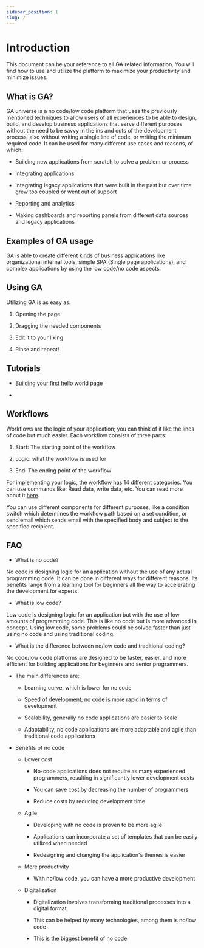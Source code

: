 ```yaml
---
sidebar_position: 1
slug: /
---
```


# Introduction

This document can be your reference to all GA related information. You
will find how to use and utilize the platform to maximize your
productivity and minimize issues.

## What is GA?

GA universe is a no code/low code platform that uses the previously
mentioned techniques to allow users of all experiences to be able to
design, build, and develop business applications that serve different
purposes without the need to be savvy in the ins and outs of the
development process, also without writing a single line of code, or
writing the minimum required code. It can be used for many different use
cases and reasons, of which:

- Building new applications from scratch to solve a problem or
  process

- Integrating applications

- Integrating legacy applications that were built in the past but over
  time grew too coupled or went out of support

- Reporting and analytics

- Making dashboards and reporting panels from different data sources
  and legacy applications

## Examples of GA usage

GA is able to create different kinds of business applications like
organizational internal tools, simple SPA (Single page
applications), and complex applications by
using the low code/no code aspects.

## Using GA

Utilizing GA is as easy as:

1. Opening the page

2. Dragging the needed components

3. Edit it to your liking

4. Rinse and repeat!

## Tutorials

- [Building your first hello world page](./Tutorials/hello-world.md)

- [](#)

## Workflows

Workflows are the logic of your application; you can think of it like
the lines of code but much easier. Each workflow consists of three
parts:

1. Start: The starting point of the workflow

2. Logic: what the workflow is used for

3. End: The ending point of the workflow

For implementing your logic, the workflow has 14 different categories.
You can use commands like: Read data, write data, etc. You can read more
about it [here](/category/workflows/).

You can use different components for different purposes, like a
condition switch which determines the workflow path based on a set
condition, or send email which sends email with the specified body and
subject to the specified recipient.

## FAQ

- What is no code?

No code is designing logic for an application without the use of any
actual programming code. It can be done in different ways for different
reasons. Its benefits range from a learning tool for beginners all the
way to accelerating the development for experts.

- What is low code?

Low code is designing logic for an application but with the use of low
amounts of programming code. This is like no code but is more advanced
in concept. Using low code, some problems could be solved faster than
just using no code and using traditional coding.

- What is the difference between no/low code and traditional coding?

No code/low code platforms are designed to be faster, easier, and more
efficient for building applications for beginners and senior
programmers.

  - The main differences are:

    - Learning curve, which is lower for no code

    - Speed of development, no code is more rapid in terms of development

    - Scalability, generally no code applications are easier to scale

    - Adaptability, no code applications are more adaptable and agile than traditional code applications


  - Benefits of no code

    - Lower cost
  
      - No-code applications does not require as many experienced programmers, resulting in significantly lower development costs
  
      - You can save cost by decreasing the number of programmers
  
      - Reduce costs by reducing development time
  
    - Agile
  
      - Developing with no code is proven to be more agile
  
      - Applications can incorporate a set of templates that can be easily utilized when needed
  
      - Redesigning and changing the application's themes is easier
  
    - More productivity
  
      - With no/low code, you can have a more productive development
  
    - Digitalization
  
      - Digitalization involves transforming traditional processes into a digital format
  
      - This can be helped by many technologies, among them is no/low code
  
      - This is the biggest benefit of no code
